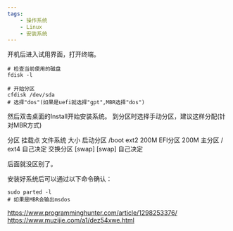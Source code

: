 ```yaml
---
tags:
    - 操作系统
    - Linux
    - 安装系统
---
```


开机后进入试用界面，打开终端。

```
# 检查当前使用的磁盘
fdisk -l

# 开始分区
cfdisk /dev/sda
# 选择"dos"(如果是uefi就选择"gpt",MBR选择"dos")
```

然后双击桌面的Install开始安装系统。
到分区时选择手动分区，建议这样分配(针对MBR方式)

分区        挂载点	    文件系统	    大小
启动分区    /boot	    ext2    	    200M
EFI分区                                 200M
主分区	    /	        ext4	        自己决定
交换分区	[swap]	    [swap]      	自己决定


后面就没区别了。

安装好系统后可以通过以下命令确认：
```
sudo parted -l
# 如果是MBR会输出msdos
```


https://www.programminghunter.com/article/1298253376/
https://www.muzijie.com/a1/dez54xwe.html